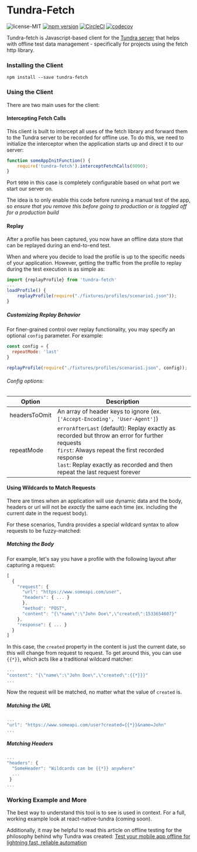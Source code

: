 # Tundra-Fetch
![license-MIT](https://img.shields.io/badge/license-MIT-brightgreen.svg)
[![npm version](https://badge.fury.io/js/tundra-fetch.svg)](https://badge.fury.io/js/tundra-fetch)
[![CircleCI](https://circleci.com/gh/tylermurry/tundra-fetch.svg?style=shield)](https://circleci.com/gh/tylermurry/tundra-fetch)
[![codecov](https://codecov.io/gh/tylermurry/tundra-fetch/branch/master/graph/badge.svg)](https://codecov.io/gh/tylermurry/tundra-fetch)

Tundra-fetch is Javascript-based client for the [Tundra server](https://github.com/tylermurry/tundra-cli) that helps  with offline test data management - specifically for projects using the fetch http library.

### Installing the Client
`npm install --save tundra-fetch`

### Using the Client
There are two main uses for the client:

#### Intercepting Fetch Calls
This client is built to intercept all uses of the fetch library and forward them to the Tundra server to be recorded for offline use. To do this, we need to initialize the interceptor when the application starts up and direct it to our server:

```javascript
function someAppInitFunction() {
    require('tundra-fetch').interceptFetchCalls(9090);
}
```
Port `9090` in this case is completely configurable based on what port we start our server on.

The idea is to only enable this code before running a manual test of the app, so *ensure that you remove this before going to production or is toggled off for a production build*

#### Replay
After a profile has been captured, you now have an offline data store that can be replayed during an end-to-end test.

When and where you decide to load the profile is up to the specific needs of your application. However, getting the traffic from the profile to replay during the test execution is as simple as:

```javascript
import {replayProfile} from 'tundra-fetch'
...
loadProfile() {
    replayProfile(require("./fixtures/profiles/scenario1.json"));
}
```

##### Customizing Replay Behavior
For finer-grained control over replay functionality, you may specify an optional `config` parameter. For example:

```javascript
const config = {
  repeatMode: 'last'
}

replayProfile(require("./fixtures/profiles/scenario1.json", config));
```
###### Config options:

| Option | Description |
| ------ | ------ |
| headersToOmit | An array of header keys to ignore (ex. `['Accept-Encoding', 'User-Agent']`)|
| repeatMode | `errorAfterLast` (default): Replay exactly as recorded but throw an error for further requests<br>`first`: Always repeat the first recorded response<br>`last`: Replay exactly as recorded and then repeat the last request forever

#### Using Wildcards to Match Requests
There are times when an application will use dynamic data and the body, headers or url will not be *exactly* the same each time (ex. including the current date in the request body).

For these scenarios, Tundra provides a special wildcard syntax to allow requests to be fuzzy-matched:

##### Matching the Body

For example, let's say you have a profile with the following layout after capturing a request:
```javascript
[
  {
    "request": {
      "url": "https://www.someapi.com/user",
      "headers": { ... }
      },
      "method": "POST",
      "content": "{\"name\":\"John Doe\",\"created\":1533654607}"
    },
    "response": { ... }
  }
]
```
In this case, the `created` property in the content is just the current date, so this will change from request to request. To get around this, you can use `{{*}}`, which acts like a traditional wildcard matcher:
```javascript
...
"content": "{\"name\":\"John Doe\",\"created\":{{*}}}"
...
```

Now the request will be matched, no matter what the value of `created` is.

##### Matching the URL

```javascript
...
"url": "https://www.someapi.com/user?created={{*}}&name=John"
...
```

##### Matching Headers

```javascript
...
"headers": {
  "SomeHeader": "Wildcards can be {{*}} anywhere"
  ...
 }
...
```

### Working Example and More
The best way to understand this tool is to see is used in context. For a full, working example look at react-native-tundra (coming soon).

Additionally, it may be helpful to read this article on offline testing for the philosophy behind why Tundra was created: [Test your mobile app offline for lightning fast, reliable automation](https://medium.com/@tylermurry/test-your-mobile-app-offline-for-lightning-fast-reliable-automation-ec579d007dd7)

